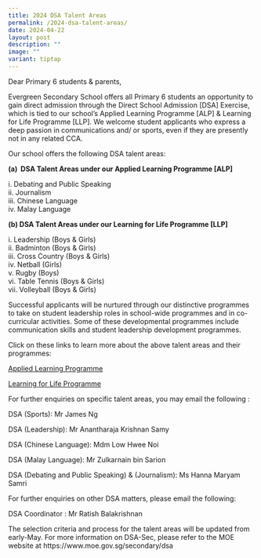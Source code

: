 ```yaml
---
title: 2024 DSA Talent Areas
permalink: /2024-dsa-talent-areas/
date: 2024-04-22
layout: post
description: ""
image: ""
variant: tiptap
---
```

<p>Dear Primary 6 students &amp; parents,</p>
<p>Evergreen Secondary School offers all Primary 6 students an opportunity
to gain direct admission through the Direct School Admission [DSA] Exercise,
which is tied to our school’s Applied Learning Programme [ALP] &amp; Learning
for Life Programme [LLP]. We welcome student applicants who express a deep
passion in communications and/ or sports, even if they are presently not
in any related CCA.</p>
<p>Our school offers the following DSA talent areas:</p>
<p><strong>(a)&nbsp; DSA Talent Areas under our Applied Learning Programme [ALP]</strong>
</p>
<p>i. Debating and Public Speaking
<br>ii. Journalism
<br>iii. Chinese Language
<br>iv. Malay Language</p>
<p><strong>(b) DSA Talent Areas under our Learning for Life Programme [LLP]</strong>
</p>
<p>i. Leadership (Boys &amp; Girls)
<br>ii. Badminton (Boys &amp; Girls)
<br>iii. Cross Country (Boys &amp; Girls)
<br>iv. Netball (Girls)
<br>v. Rugby (Boys)
<br>vi. Table Tennis (Boys &amp; Girls)
<br>vii. Volleyball (Boys &amp; Girls)</p>
<p>Successful applicants will be nurtured through our distinctive programmes
to take on student leadership roles in school-wide programmes and in co-curricular
activities. Some of these developmental programmes include communication
skills and student leadership development programmes.</p>
<p>Click on these links to learn more about the above talent areas and their
programmes:</p>
<p><a href="https://www.evergreensec.moe.edu.sg/curriculum/alp/" rel="noopener noreferrer nofollow" target="_blank">Applied Learning Programme</a>
</p>
<p><a href="https://www.evergreensec.moe.edu.sg/our-curriculum/Distinctive-School-Programmes/Learning-for-Life-Programme-LLP/" rel="noopener noreferrer nofollow" target="_blank">Learning for Life Programme</a>
</p>
<p>For further enquiries on specific talent areas, you may email the following
:</p>
<p>DSA (Sports): Mr James Ng</p>
<p>DSA (Leadership): Mr Anantharaja Krishnan Samy</p>
<p>DSA (Chinese Language): Mdm Low Hwee Noi</p>
<p>DSA (Malay Language): Mr Zulkarnain bin Sarion</p>
<p>DSA (Debating and Public Speaking) &amp; (Journalism): Ms Hanna Maryam
Samri</p>
<p>For further enquiries on other DSA matters, please email the following:</p>
<p>DSA Coordinator : Mr Ratish Balakrishnan</p>
<p>The selection criteria and process for the talent areas will be updated
from early-May. For more information on DSA-Sec, please refer to the MOE
website at&nbsp;<a rel="noopener noreferrer nofollow" target="_blank">https://www.moe.gov.sg/secondary/dsa</a>
</p>